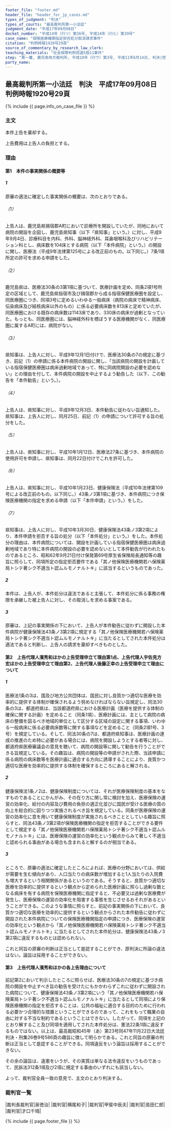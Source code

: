 ```yaml
---
footer_file: "footer.md"
header_file: "header_for_jp_cases.md"
types_of_judgment: "判決"
types_of_courts: "最高裁判所第一小法廷"
judgment_date: "平成17年09月08日"
docket_number: "平成14年（行ツ）第36号, 平成14年（行ヒ）第39号"
case_name: "保険医療機関指定拒否処分取消請求事件"
citation: "判例時報1920号29頁"
source_of_commentary_by_research_law_clerk:
teaching_materials: "社会保障判例百選5版11事件"
step: "第一審, 鹿児島地方裁判所, 平成10年（行ウ）第3号, 平成11年6月14日, 判決|控訴審, 福岡高等裁判所宮崎支部, 平成11年（行コ）第5号, 平成13年10月30日, 判決"
party_name:
---
```


## 最高裁判所第一小法廷　判決　平成17年09月08日　判例時報1920号29頁




{% include {{ page.info_on_case_file }}  %}





### 主文



本件上告を棄却する。

上告費用は上告人の負担とする。





### 理由



#### 第1　本件の事実関係の概要等

##### 1

原審の適法に確定した事実関係の概要は、次のとおりである。

###### （1）

上告人は、鹿児島県揖宿郡A町において診療所を開設していたが、同地において病院の開設を企図し、鹿児島県知事（以下「県知事」という。）に対し、平成9年9月4日、診療科目を内科、外科、脳神経外科、耳鼻咽喉科及びリハビリテーション科とし、病床数を104床とする病院（以下「本件病院」という。）の開設に関し、医療法（平成9年法律第125号による改正前のもの。以下同じ。）7条1項所定の許可を求める申請をした。

###### （2）

鹿児島県は、医療法30条の3第1項に基づいて、医療計画を定め、同条2項1号所定の区域として、鹿児島県指宿市及び揖宿郡から成る指宿保健医療圏を設定し、同医療圏につき、同項3号に定めるいわゆる一般病床（病院の病床で精神病床、伝染病床及び結核病床以外のもの）に係る必要病床数を813床と定めていたが、同医療圏における既存の病床数は1143床であり、330床の病床が過剰となっていた。もっとも、同医療圏には、脳神経外科を標ぼうする医療機関がなく、同医療圏に属するA町には、病院がない。

###### （3）

県知事は、上告人に対し、平成9年12月1日付けで、医療法30条の7の規定に基づき、前記（1）の申請に係る本件病院の開設に関し、「当該病院の開設を計画している指宿保健医療圏は病床過剰地域であって、特に同病院開設の必要を認めない」との理由を付して、本件病院の開設を中止するよう勧告した（以下、この勧告を「本件勧告」という。）。

###### （4）

上告人は、県知事に対し、平成9年12月3日、本件勧告に従わない旨通知した。県知事は、上告人に対し、同月25日、前記（1）の申請について許可する旨の処分をした。

###### （5）

上告人は、県知事に対し、平成10年1月12日、医療法27条に基づき、本件病院の使用許可を申請し、県知事は、同月22日付けでこれを許可した。

###### （6）

上告人は、県知事に対し、平成10年1月23日、健康保険法（平成10年法律第109号による改正前のもの。以下同じ。）43条ノ3第1項に基づき、本件病院につき保険医療機関の指定を求める申請（以下「本件申請」という。）をした。

###### （7）

県知事は、上告人に対し、平成10年3月30日、健康保険法43条ノ3第2項により、本件申請を拒否する旨の処分（以下「本件処分」という。）をした。本件処分の理由は、本件病院については、開設を計画している指宿保健医療圏は病床過剰地域であり特に本件病院の開設の必要を認めないとして本件勧告が行われたものであるところ、昭和62年9月21日付け保発第69号厚生省保険局長通知等の趣旨に照らして、同項所定の指定拒否要件である「其ノ他保険医療機関若ハ保険薬局トシテ著シク不適当ト認ムルモノナルトキ」に該当するというものであった。

##### 2

本件は、上告人が、本件処分は違法であると主張して、本件処分に係る事務の権限を承継した被上告人に対し、その取消しを求める事案である。

##### 3

原審は、上記の事実関係の下において、上告人が本件勧告に従わずに開設した本件病院が健康保険法43条ノ3第2項に規定する「其ノ他保険医療機関若ハ保険薬局トシテ著シク不適当ト認ムルモノナルトキ」に当たるとしてされた本件処分は適法であると判断し、上告人の請求を棄却すべきものとした。

#### 第2　上告代理人濱秀和ほかの上告受理申立て理由第1点、上告代理人宇佐見方宏ほかの上告受理申立て理由第2、上告代理人後藤正幸の上告受理申立て理由について

##### 1

医療法1条の3は、国及び地方公共団体は、国民に対し良質かつ適切な医療を効率的に提供する体制が確保されるよう努めなければならない旨規定し、同法30条の3は、都道府県は、当該都道府県における医療計画（医療を提供する体制の確保に関する計画）を定めること（同条1項）、医療計画には、主として病院の病床の整備を図るべき地域的単位として区分する区域の設定に関する事項、いわゆる一般病床に係る必要病床数等に関する事項などを定めること（同条2項1号、3号）を規定している。そして、同法30条の7は、都道府県知事は、医療計画の達成の推進のため特に必要がある場合には、病院を開設しようとする者等に対し、都道府県医療審議会の意見を聴いて、病院の開設等に関して勧告を行うことができる旨規定している。その趣旨は、病院の開設等の申請がされた際、当該申請に係る病院の病床数等を医療計画に適合する方向に誘導することにより、良質かつ適切な医療を効率的に提供する体制を確保するところにあると解される。

##### 2

健康保険法1条ノ2は、健康保険制度については、それが医療保険制度の基本をなすものであることにかんがみ、その在り方に関し常に検討を加え、医療保険の運営の効率化、給付の内容及び費用の負担の適正化並びに国民が受ける医療の質の向上を総合的に図りつつ実施されるべき旨を規定している。同条が医療保険の運営の効率化に意を用いて健康保険制度が実施されるべきこととしている趣旨に照らすと、同法43条ノ3第2項が保険医療機関の指定を拒否することができる要件として規定する「其ノ他保険医療機関若ハ保険薬局トシテ著シク不適当ト認ムルモノナルトキ」には、医療保険の運営の効率化という観点からみて著しく不適当と認められる事由がある場合も含まれると解するのが相当である。

##### 3

ところで、原審の適法に確定したところによれば、医療の分野においては、供給が需要を生む傾向があり、人口当たりの病床数が増加すると1人当たりの入院費も増大するという相関関係があるというのである。そうすると、良質かつ適切な医療を効率的に提供するという観点から定められた医療計画に照らし過剰な数となる病床を有する病院を保険医療機関に指定すると、不必要又は過剰な医療費が発生し、医療保険の運営の効率化を阻害する事態を生じさせるおそれがあるということができる。このような事情に照らすと、前記の事実関係の下において、良質かつ適切な医療を効率的に提供するという観点からされた本件勧告に従わずに開設された本件病院についての保険医療機関指定の申請につき、医療保険の運営の効率化という観点から「其ノ他保険医療機関若ハ保険薬局トシテ著シク不適当ト認ムルモノナルトキ」に当たるとしてされた本件処分は、健康保険法43条ノ3第2項に違反するものとは認められない。

これと同旨の原審の判断は正当として是認することができ、原判決に所論の違法はない。論旨は採用することができない。

#### 第3　上告代理人濱秀和ほかの各上告理由について

前記第2において判示したところに照らせば、医療法30条の7の規定に基づき病院の開設を中止すべき旨の勧告を受けたにもかかわらずこれに従わずに開設された病院について、健康保険法43条ノ3第2項にいう「其ノ他保険医療機関若ハ保険薬局トシテ著シク不適当ト認ムルモノナルトキ」に当たるとして同項により保険医療機関の指定を拒否することは、公共の福祉に適合する目的のために行われる必要かつ合理的な措置ということができるのであって、これをもって職業の自由に対する不当な制約であるということはできない。したがって、同項を上記のとおり解すること及び同項を適用してされた本件処分は、憲法22条1項に違反するものではない。以上は、最高裁昭和45年（あ）第23号同47年11月22日大法廷判決・刑集26巻9号586頁の趣旨に徴して明らかである。これと同旨の原審の判断は正当として是認することができる。同項違反をいう論旨は採用することができない。

その余の論旨は、違憲をいうが、その実質は単なる法令違反をいうものであって、民訴法312条1項及び2項に規定する事由のいずれにも該当しない。

よって、裁判官全員一致の意見で、主文のとおり判決する。

### 裁判官一覧

|裁判長裁判官|泉徳治|
|裁判官|横尾和子|
|裁判官|甲斐中辰夫|
|裁判官|島田仁郎|
|裁判官|才口千晴|


{% include {{ page.footer_file }}  %}

